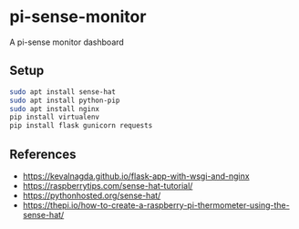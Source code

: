# pi-sense-monitor
A pi-sense monitor dashboard

## Setup
``` bash
sudo apt install sense-hat
sudo apt install python-pip
sudo apt install nginx
pip install virtualenv
pip install flask gunicorn requests

```

## References
- https://kevalnagda.github.io/flask-app-with-wsgi-and-nginx
- https://raspberrytips.com/sense-hat-tutorial/
- https://pythonhosted.org/sense-hat/
- https://thepi.io/how-to-create-a-raspberry-pi-thermometer-using-the-sense-hat/
